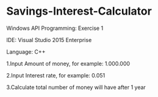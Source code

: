 # Savings-Interest-Calculator
Windows API Programming: Exercise 1

IDE: Visual Studio 2015 Enterprise

Language: C++

1.Input Amount of money, for example:   1.000.000

2.Input Interest rate, for example:   0.051

3.Calculate total number of money will have after 1 year
